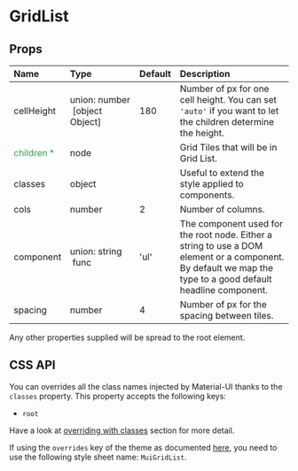 <!--- This documentation is automatically generated, do not try to edit it. -->

# GridList



## Props
| Name | Type | Default | Description |
|:-----|:-----|:--------|:------------|
| cellHeight | union:&nbsp;number<br>&nbsp;[object Object]<br> | 180 | Number of px for one cell height. You can set `'auto'` if you want to let the children determine the height. |
| <span style="color: #31a148">children *</span> | node |  | Grid Tiles that will be in Grid List. |
| classes | object |  | Useful to extend the style applied to components. |
| cols | number | 2 | Number of columns. |
| component | union:&nbsp;string<br>&nbsp;func<br> | 'ul' | The component used for the root node. Either a string to use a DOM element or a component. By default we map the type to a good default headline component. |
| spacing | number | 4 | Number of px for the spacing between tiles. |

Any other properties supplied will be spread to the root element.

## CSS API

You can overrides all the class names injected by Material-UI thanks to the `classes` property.
This property accepts the following keys:
- `root`

Have a look at [overriding with classes](/customization/overrides#overriding-with-classes)
section for more detail.

If using the `overrides` key of the theme as documented
[here](/customization/themes#customizing-all-instances-of-a-component-type),
you need to use the following style sheet name: `MuiGridList`.
